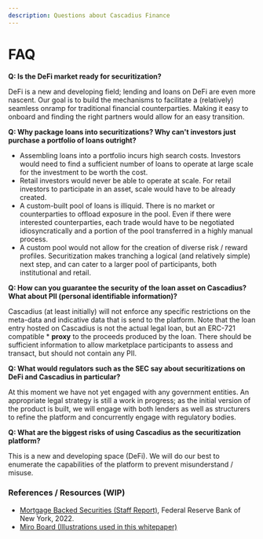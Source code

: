```yaml
---
description: Questions about Cascadius Finance
---
```


# FAQ

**Q: Is the DeFi market ready for securitization?**

DeFi is a new and developing field;  lending and loans on DeFi are even more nascent.  Our goal is to build the mechanisms to facilitate a (relatively) seamless onramp for traditional financial counterparties.  Making it easy to onboard and finding the right partners would allow for an easy transition.



**Q: Why package loans into securitizations?  Why can't investors just purchase a portfolio of loans outright?**

* Assembling loans into a portfolio incurs high search costs. Investors would need to find a sufficient number of loans to operate at large scale for the investment to be worth the cost.
* Retail investors would never be able to operate at scale.   For retail investors to participate in an asset, scale would have to be already created.
* A custom-built pool of loans is illiquid.  There is no market or counterparties to offload exposure in the pool.  Even if there were interested counterparties, each trade would have to be negotiated idiosyncratically and a portion of the pool transferred in a highly manual process.    &#x20;
* A custom pool would not allow for the creation of diverse risk / reward profiles.   Securitization makes tranching a logical (and relatively simple) next step, and can cater to a larger pool of participants, both institutional and retail.



**Q: How can you guarantee the security of the loan asset on Cascadius?  What about PII (personal identifiable information)?**

Cascadius (at least initially) will not enforce any specific restrictions on the meta-data and indicative data that is send to the platform.  Note that the loan entry hosted on Cascadius is not the actual legal loan, but an ERC-721 compatible \* **proxy** to the proceeds produced by the loan.  There should be sufficient information to allow marketplace participants to assess and transact, but should not contain any PII.



**Q: What would regulators such as the SEC say about securitizations on DeFi and Cascadius in particular?**&#x20;

At this moment we have not yet engaged with any government entities.  An appropriate legal strategy is still a work in progress;  as the initial version of the product is built, we will engage with both lenders as well as structurers to refine the platform and concurrently engage with regulatory bodies.



**Q: What are the biggest risks of using Cascadius as the securitization platform?** &#x20;

This is a new and developing space (DeFi). We will do our best to enumerate the capabilities of the platform to prevent misunderstand / misuse. &#x20;



### References / Resources (WIP)

* [Mortgage Backed Securities (Staff Report)](https://www.newyorkfed.org/medialibrary/media/research/staff\_reports/sr1001.pdf), Federal Reserve Bank of New York, 2022.
* [Miro Board (Illustrations used in this whitepaper)](https://miro.com/app/board/uXjVP3cPpUM=/)

